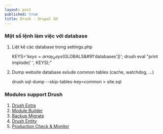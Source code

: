 ```yaml
---
layout: post
published: true
title: Drush - Drupal SH
---
```


### Một số lệnh làm việc với database


1. Liệt kê các database trong settings.php

	KEYS='$keys = array_keys($GLOBALS&#91\'databases\'&#93;)';
    drush eval "print implode(' ', KEYS);"

1. Dump website database exlude common tables (cache, watchdog, …)

    drush sql-dump --skip-tables-key=common > site.sql


### Modules support Drush

1. [Drush Extra](http://drupal.org/project/drush_extras "")
1. [Module Builder](http://drupal.org/project/module_builder "")
1. [Backup Migrate](http://drupal.org/project/backup_migrate "")
1. [Drush Entity](http://drupal.org/project/drush_entity "")
1. [Production Check & Monitor](http://drupal.org/project/prod_check "")
